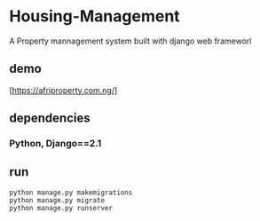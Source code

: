 # Housing-Management

A Property mannagement system built with django web frameworl



## demo 
[https://afriproperty.com.ng/]

## dependencies
### Python, Django==2.1 

## run 

```
python manage.py makemigrations
python manage.py migrate
python manage.py runserver
```
